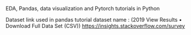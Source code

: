 EDA, Pandas, data visualization and Pytorch tutorials in Python

Dataset link used in pandas tutorial 
dataset name : (2019 View Results • Download Full Data Set (CSV))
https://insights.stackoverflow.com/survey
